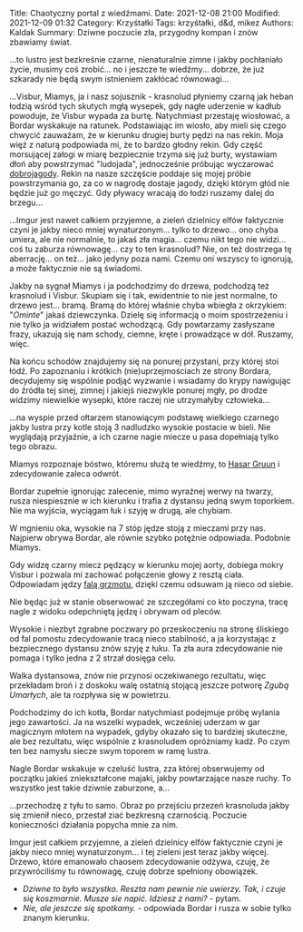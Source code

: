 Title: Chaotyczny portal z wiedźmami.
Date: 2021-12-08 21:00
Modified: 2021-12-09 01:32
Category: Krzyśtałki
Tags: krzyśtałki, d&d, mikez
Authors: Kaldak
Summary: Dziwne poczucie zła, przygodny kompan i znów zbawiamy świat.

...to lustro jest bezkreśnie czarne, nienaturalnie zimne i jakby pochłaniało życie, musimy coś zrobić... no i jeszcze te wiedźmy... dobrze, że już szkarady nie będą swym istnieniem zakłócać równowagi...

...Visbur, Miamys, ja i nasz sojusznik - krasnolud płyniemy czarną jak heban łodzią wśród tych skutych mgłą wysepek, gdy nagłe uderzenie w kadłub powoduje, że Visbur wypada za burtę. Natychmiast przestaję wiosłować, a Bordar wyskakuje na ratunek. Podstawiając im wiosło, aby mieli się czego chwycić zauważam, że w kierunku drugiej burty pędzi na nas rekin. Moja więź z naturą podpowiada mi, że to bardzo głodny rekin. Gdy część morsującej załogi w miarę bezpiecznie trzyma się już burty, wystawiam dłoń aby powstrzymać "ludojada", jednocześnie próbując wyczarować [dobrojagody](https://www.dndbeyond.com/spells/goodberry). Rekin na nasze szczęście poddaje się mojej próbie powstrzymania go, za co w nagrodę dostaje jagody, dzięki którym głód nie będzie już go męczyć. Gdy pływacy wracają do łodzi ruszamy dalej do brzegu...

...Imgur jest nawet całkiem przyjemne, a zieleń dzielnicy elfów faktycznie czyni je jakby nieco mniej wynaturzonym... tylko to drzewo... ono chyba umiera, ale nie normalnie, to jakaś zła magia... czemu nikt tego nie widzi... coś tu zaburza równowagę... czy to ten krasnolud? Nie, on też dostrzega tę aberrację... on też... jako jedyny poza nami. Czemu oni wszyscy to ignorują, a może faktycznie nie są świadomi. 

Jakby na sygnał Miamys i ja podchodzimy do drzewa, podchodzą też krasnolud i Visbur. Skupiam się i tak, ewidentnie to nie jest normalne, to drzewo jest... bramą. Bramą do której właśnie chyba wbiegła z okrzykiem: "*Ominte*" jakaś dziewczynka. Dzielę się informacją o moim spostrzeżeniu i nie tylko ja widziałem postać wchodzącą. Gdy powtarzamy zasłyszane frazy, ukazują się nam schody, ciemne, kręte i prowadzące w dół. Ruszamy, więc.

Na końcu schodów znajdujemy się na ponurej przystani, przy której stoi łódź. Po zapoznaniu i krótkich (nie)uprzejmościach ze strony Bordara, decydujemy się wspólnie podjąć wyzwanie i wsiadamy do krypy nawigując do źródła tej sinej, zimnej i jakiejś niezwykle ponurej mgły, po drodze widzimy niewielkie wysepki, które raczej nie utrzymałyby człowieka...

...na wyspie przed ołtarzem stanowiącym podstawę wielkiego czarnego jakby lustra przy kotle stoją 3 nadludzko wysokie postacie w bieli. Nie wyglądają przyjaźnie, a ich czarne nagie miecze u pasa dopełniają tylko tego obrazu. 

Miamys rozpoznaje bóstwo, któremu służą te wiedźmy, to [Hasar Gruun](https://wiki.orchia.pl/Kryszta%C5%82y_Czasu_Wersja_przed_ZEKC_Bogowie_ORKUSA_Bogowie_HASAR-GRUN) i zdecydowanie zaleca odwrót. 

Bordar zupełnie ignorując zalecenie, mimo wyraźnej werwy na twarzy, rusza niespiesznie w ich kierunku i trafia z dystansu jedną swym toporkiem. Nie ma wyjścia, wyciągam łuk i szyję w drugą, ale chybiam. 

W mgnieniu oka, wysokie na 7 stóp jędze stoją z mieczami przy nas. Najpierw obrywa Bordar, ale równie szybko potężnie odpowiada. Podobnie Miamys. 

Gdy widzę czarny miecz pędzący w kierunku mojej aorty, dobiega mokry Visbur i pozwala mi zachować połączenie głowy z resztą ciała. Odpowiadam jędzy [falą grzmotu](https://www.dndbeyond.com/spells/thunderwave), dzięki czemu odsuwam ją nieco od siebie.

Nie będąc już w stanie obserwować ze szczegółami co kto poczyna, tracę nagle z widoku odepchniętą jędzę i obrywam od pleców. 

Wysokie i niezbyt zgrabne poczwary po przeskoczeniu na stronę śliskiego od fal pomostu zdecydowanie tracą nieco stabilność, a ja korzystając z bezpiecznego dystansu znów szyję z łuku. Ta zła aura zdecydowanie nie pomaga i tylko jedna z 2 strzał dosięga celu. 

Walka dystansowa, znów nie przynosi oczekiwanego rezultatu, więc przekładam broń i z doskoku walę ostatnią stojącą jeszcze potworę *Zgubą Umarłych*, ale ta rozpływa się w powietrzu. 

Podchodzimy do ich kotła, Bordar natychmiast podejmuje próbę wylania jego zawartości. Ja na wszelki wypadek, wcześniej uderzam w gar magicznym młotem na wypadek, gdyby okazało się to bardziej skuteczne, ale bez rezultatu, więc wspólnie z krasnoludem opróżniamy kadź. Po czym ten bez namysłu siecze swym toporem w ramę lustra.

Nagle Bordar wskakuje w czeluść lustra, zza której obserwujemy od początku jakieś zniekształcone majaki, jakby powtarzające nasze ruchy. To wszystko jest takie dziwnie zaburzone, a... 

...przechodzę z tyłu to samo. Obraz po przejściu przezeń krasnoluda jakby się zmienił nieco, przestał ziać bezkresną czarnością. Poczucie konieczności działania popycha mnie za nim.

Imgur jest całkiem przyjemne, a zieleń dzielnicy elfów faktycznie czyni je jakby nieco mniej wynaturzonym... i tej zieleni jest teraz jakby więcej. Drzewo, które emanowało chaosem zdecydowanie odżywa, czuję, że przywróciliśmy tu równowagę, czuję dobrze spełniony obowiązek.

- *Dziwne to było wszystko. Reszta nam pewnie nie uwierzy. Tak, i czuje się koszmarnie. Musze sie napić. Idziesz z nami?* - pytam.
- *Nie, ale jeszcze się spotkamy.* - odpowiada Bordar i rusza w sobie tylko znanym kierunku.